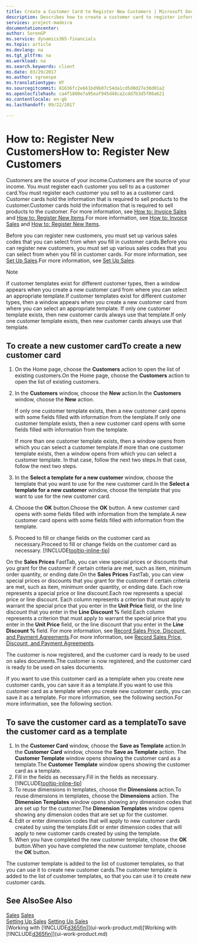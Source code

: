 ```yaml
---
title: Create a Customer Card to Register New Customers | Microsoft Docs
description: Describes how to create a customer card to register information about each new customer or client that you sell to.
services: project-madeira
documentationcenter: 
author: SorenGP
ms.service: dynamics365-financials
ms.topic: article
ms.devlang: na
ms.tgt_pltfrm: na
ms.workload: na
ms.search.keywords: client
ms.date: 03/29/2017
ms.author: sgroespe
ms.translationtype: HT
ms.sourcegitcommit: 81636fc2e661bd9b07c54da1cd5d0d27e30d01a2
ms.openlocfilehash: ca4f1880e7a95eaf945d48ca2cdd7b3d5f80a621
ms.contentlocale: en-gb
ms.lasthandoff: 09/22/2017

---
```

# <a name="how-to-register-new-customers"></a><span data-ttu-id="41c87-103">How to: Register New Customers</span><span class="sxs-lookup"><span data-stu-id="41c87-103">How to: Register New Customers</span></span>
<span data-ttu-id="41c87-104">Customers are the source of your income.</span><span class="sxs-lookup"><span data-stu-id="41c87-104">Customers are the source of your income.</span></span> <span data-ttu-id="41c87-105">You must register each customer you sell to as a customer card.</span><span class="sxs-lookup"><span data-stu-id="41c87-105">You must register each customer you sell to as a customer card.</span></span> <span data-ttu-id="41c87-106">Customer cards hold the information that is required to sell products to the customer.</span><span class="sxs-lookup"><span data-stu-id="41c87-106">Customer cards hold the information that is required to sell products to the customer.</span></span> <span data-ttu-id="41c87-107">For more information, see [How to: Invoice Sales](sales-how-invoice-sales.md) and [How to: Register New Items](inventory-how-register-new-items.md).</span><span class="sxs-lookup"><span data-stu-id="41c87-107">For more information, see [How to: Invoice Sales](sales-how-invoice-sales.md) and [How to: Register New Items](inventory-how-register-new-items.md).</span></span>  

<span data-ttu-id="41c87-108">Before you can register new customers, you must set up various sales codes that you can select from when you fill in customer cards.</span><span class="sxs-lookup"><span data-stu-id="41c87-108">Before you can register new customers, you must set up various sales codes that you can select from when you fill in customer cards.</span></span> <span data-ttu-id="41c87-109">For more information, see [Set Up Sales](sales-setup-sales.md).</span><span class="sxs-lookup"><span data-stu-id="41c87-109">For more information, see [Set Up Sales](sales-setup-sales.md).</span></span>

> [!NOTE]  
>   <span data-ttu-id="41c87-110">If customer templates exist for different customer types, then a window appears when you create a new customer card from where you can select an appropriate template.</span><span class="sxs-lookup"><span data-stu-id="41c87-110">If customer templates exist for different customer types, then a window appears when you create a new customer card from where you can select an appropriate template.</span></span> <span data-ttu-id="41c87-111">If only one customer template exists, then new customer cards always use that template.</span><span class="sxs-lookup"><span data-stu-id="41c87-111">If only one customer template exists, then new customer cards always use that template.</span></span>

## <a name="to-create-a-new-customer-card"></a><span data-ttu-id="41c87-112">To create a new customer card</span><span class="sxs-lookup"><span data-stu-id="41c87-112">To create a new customer card</span></span>
1. <span data-ttu-id="41c87-113">On the Home page, choose the **Customers** action to open the list of existing customers.</span><span class="sxs-lookup"><span data-stu-id="41c87-113">On the Home page, choose the **Customers** action to open the list of existing customers.</span></span>  
2. <span data-ttu-id="41c87-114">In the **Customers** window, choose the **New** action.</span><span class="sxs-lookup"><span data-stu-id="41c87-114">In the **Customers** window, choose the **New** action.</span></span>

    <span data-ttu-id="41c87-115">If only one customer template exists, then a new customer card opens with some fields filled with information from the template.</span><span class="sxs-lookup"><span data-stu-id="41c87-115">If only one customer template exists, then a new customer card opens with some fields filled with information from the template.</span></span>

    <span data-ttu-id="41c87-116">If more than one customer template exists, then a window opens from which you can select a customer template.</span><span class="sxs-lookup"><span data-stu-id="41c87-116">If more than one customer template exists, then a window opens from which you can select a customer template.</span></span> <span data-ttu-id="41c87-117">In that case, follow the next two steps.</span><span class="sxs-lookup"><span data-stu-id="41c87-117">In that case, follow the next two steps.</span></span>
3. <span data-ttu-id="41c87-118">In the **Select a template for a new customer** window, choose the template that you want to use for the new customer card.</span><span class="sxs-lookup"><span data-stu-id="41c87-118">In the **Select a template for a new customer** window, choose the template that you want to use for the new customer card.</span></span>
4. <span data-ttu-id="41c87-119">Choose the **OK** button.</span><span class="sxs-lookup"><span data-stu-id="41c87-119">Choose the **OK** button.</span></span> <span data-ttu-id="41c87-120">A new customer card opens with some fields filled with information from the template.</span><span class="sxs-lookup"><span data-stu-id="41c87-120">A new customer card opens with some fields filled with information from the template.</span></span>  
5. <span data-ttu-id="41c87-121">Proceed to fill or change fields on the customer card as necessary.</span><span class="sxs-lookup"><span data-stu-id="41c87-121">Proceed to fill or change fields on the customer card as necessary.</span></span> [!INCLUDE[tooltip-inline-tip](includes/tooltip-inline-tip_md.md)]

<span data-ttu-id="41c87-122">On the **Sales Prices** FastTab, you can view special prices or discounts that you grant for the customer if certain criteria are met, such as item, minimum order quantity, or ending date.</span><span class="sxs-lookup"><span data-stu-id="41c87-122">On the **Sales Prices** FastTab, you can view special prices or discounts that you grant for the customer if certain criteria are met, such as item, minimum order quantity, or ending date.</span></span> <span data-ttu-id="41c87-123">Each row represents a special price or line discount.</span><span class="sxs-lookup"><span data-stu-id="41c87-123">Each row represents a special price or line discount.</span></span> <span data-ttu-id="41c87-124">Each column represents a criterion that must apply to warrant the special price that you enter in the **Unit Price** field, or the line discount that you enter in the **Line Discount %** field.</span><span class="sxs-lookup"><span data-stu-id="41c87-124">Each column represents a criterion that must apply to warrant the special price that you enter in the **Unit Price** field, or the line discount that you enter in the **Line Discount %** field.</span></span> <span data-ttu-id="41c87-125">For more information, see [Record Sales Price, Discount, and Payment Agreements](sales-how-record-sales-price-discount-payment-agreements.md).</span><span class="sxs-lookup"><span data-stu-id="41c87-125">For more information, see [Record Sales Price, Discount, and Payment Agreements](sales-how-record-sales-price-discount-payment-agreements.md).</span></span>

<span data-ttu-id="41c87-126">The customer is now registered, and the customer card is ready to be used on sales documents.</span><span class="sxs-lookup"><span data-stu-id="41c87-126">The customer is now registered, and the customer card is ready to be used on sales documents.</span></span>

<span data-ttu-id="41c87-127">If you want to use this customer card as a template when you create new customer cards, you can save it as a template.</span><span class="sxs-lookup"><span data-stu-id="41c87-127">If you want to use this customer card as a template when you create new customer cards, you can save it as a template.</span></span> <span data-ttu-id="41c87-128">For more information, see the following section.</span><span class="sxs-lookup"><span data-stu-id="41c87-128">For more information, see the following section.</span></span>

## <a name="to-save-the-customer-card-as-a-template"></a><span data-ttu-id="41c87-129">To save the customer card as a template</span><span class="sxs-lookup"><span data-stu-id="41c87-129">To save the customer card as a template</span></span>
1. <span data-ttu-id="41c87-130">In the **Customer Card** window, choose the **Save as Template** action.</span><span class="sxs-lookup"><span data-stu-id="41c87-130">In the **Customer Card** window, choose the **Save as Template** action.</span></span> <span data-ttu-id="41c87-131">The **Customer Template** window opens showing the customer card as a template.</span><span class="sxs-lookup"><span data-stu-id="41c87-131">The **Customer Template** window opens showing the customer card as a template.</span></span>
2. <span data-ttu-id="41c87-132">Fill in the fields as necessary.</span><span class="sxs-lookup"><span data-stu-id="41c87-132">Fill in the fields as necessary.</span></span> [!INCLUDE[tooltip-inline-tip](includes/tooltip-inline-tip_md.md)]
3. <span data-ttu-id="41c87-133">To reuse dimensions in templates, choose the **Dimensions** action.</span><span class="sxs-lookup"><span data-stu-id="41c87-133">To reuse dimensions in templates, choose the **Dimensions** action.</span></span> <span data-ttu-id="41c87-134">The **Dimension Templates** window opens showing any dimension codes that are set up for the customer.</span><span class="sxs-lookup"><span data-stu-id="41c87-134">The **Dimension Templates** window opens showing any dimension codes that are set up for the customer.</span></span>
4. <span data-ttu-id="41c87-135">Edit or enter dimension codes that will apply to new customer cards created by using the template.</span><span class="sxs-lookup"><span data-stu-id="41c87-135">Edit or enter dimension codes that will apply to new customer cards created by using the template.</span></span>  
5. <span data-ttu-id="41c87-136">When you have completed the new customer template, choose the **OK** button.</span><span class="sxs-lookup"><span data-stu-id="41c87-136">When you have completed the new customer template, choose the **OK** button.</span></span>

<span data-ttu-id="41c87-137">The customer template is added to the list of customer templates, so that you can use it to create new customer cards.</span><span class="sxs-lookup"><span data-stu-id="41c87-137">The customer template is added to the list of customer templates, so that you can use it to create new customer cards.</span></span>

## <a name="see-also"></a><span data-ttu-id="41c87-138">See Also</span><span class="sxs-lookup"><span data-stu-id="41c87-138">See Also</span></span>
<span data-ttu-id="41c87-139">[Sales](sales-manage-sales.md)  </span><span class="sxs-lookup"><span data-stu-id="41c87-139">[Sales](sales-manage-sales.md)  </span></span>  
<span data-ttu-id="41c87-140">[Setting Up Sales](sales-setup-sales.md)  </span><span class="sxs-lookup"><span data-stu-id="41c87-140">[Setting Up Sales](sales-setup-sales.md)  </span></span>  
<span data-ttu-id="41c87-141">[Working with [!INCLUDE[d365fin](includes/d365fin_md.md)]](ui-work-product.md)</span><span class="sxs-lookup"><span data-stu-id="41c87-141">[Working with [!INCLUDE[d365fin](includes/d365fin_md.md)]](ui-work-product.md)</span></span>

